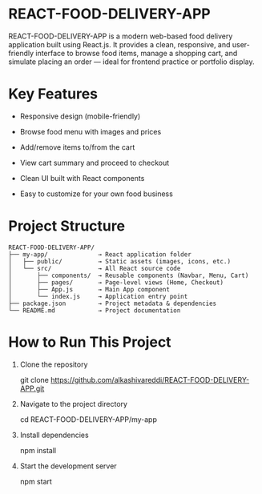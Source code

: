 # REACT-FOOD-DELIVERY-APP
REACT-FOOD-DELIVERY-APP is a modern web-based food delivery application built using React.js. It provides a clean, responsive, and user-friendly interface to browse food items, manage a shopping cart, and simulate placing an order — ideal for frontend practice or portfolio display.

# Key Features
- Responsive design (mobile-friendly)

- Browse food menu with images and prices

- Add/remove items to/from the cart

- View cart summary and proceed to checkout

- Clean UI built with React components

- Easy to customize for your own food business

# Project Structure
```
REACT-FOOD-DELIVERY-APP/
├── my-app/              → React application folder
│   ├── public/          → Static assets (images, icons, etc.)
│   └── src/             → All React source code
│       ├── components/  → Reusable components (Navbar, Menu, Cart)
│       ├── pages/       → Page-level views (Home, Checkout)
│       ├── App.js       → Main App component
│       └── index.js     → Application entry point
├── package.json         → Project metadata & dependencies
└── README.md            → Project documentation
```
# How to Run This Project
1. Clone the repository

   git clone https://github.com/alkashivareddi/REACT-FOOD-DELIVERY-APP.git

2. Navigate to the project directory

   cd REACT-FOOD-DELIVERY-APP/my-app

3. Install dependencies

   npm install

4. Start the development server

   npm start
   











